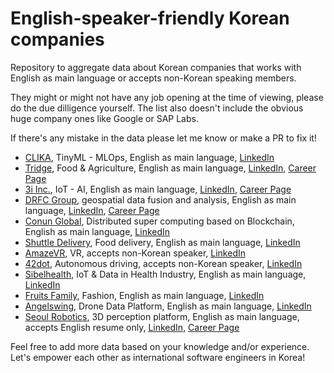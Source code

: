 # English-speaker-friendly Korean companies
Repository to aggregate data about Korean companies that works with English as main language or accepts non-Korean speaking members.

They might or might not have any job opening at the time of viewing, please do the due dilligence yourself. The list also doesn't include the obvious huge company ones like Google or SAP Labs. 

If there's any mistake in the data please let me know or make a PR to fix it!

- [CLIKA](https://www.clika.io/), TinyML - MLOps, English as main language, [LinkedIn](https://www.linkedin.com/company/clika/)
- [Tridge](https://www.tridge.com/), Food & Agriculture, English as main language, [LinkedIn](https://www.linkedin.com/company/tridge/), [Career Page](https://www.tridge.com/career)
- [3i Inc.](https://www.3i.ai/), IoT - AI, English as main language, [LinkedIn](https://www.linkedin.com/company/3i-ai/), [Career Page](https://www.3i.ai/job-post)
- [DRFC Group](https://www.dfrc.com.sg/), geospatial data fusion and analysis, English as main language, [LinkedIn](https://www.linkedin.com/company/dfrc-ag/), [Career Page](https://www.dfrc.com.sg/careers/)
- [Conun Global](https://conun.io/), Distributed super computing based on Blockchain, English as main language, [LinkedIn](https://www.linkedin.com/company/conun-global/)
- [Shuttle Delivery](https://www.shuttledelivery.co.kr/en), Food delivery, English as main language, [LinkedIn](https://www.linkedin.com/company/shuttledelivery/)
- [AmazeVR](https://www.amazevr.com/), VR, accepts non-Korean speaker, [LinkedIn](https://www.linkedin.com/company/amazevr/)
- [42dot](https://42dot.ai/), Autonomous driving, accepts non-Korean speaker, [LinkedIn](https://www.linkedin.com/company/42dot/)
- [Sibelhealth](https://www.sibelhealth.com/), IoT & Data in Health Industry, English as main language, [LinkedIn](https://www.linkedin.com/company/sibel-health/)
- [Fruits Family](https://fruitsfamily.com/), Fashion, English as main language, [LinkedIn](https://www.linkedin.com/company/fruitsfamily/)
- [Angelswing](https://angelswing.io/), Drone Data Platform, English as main language, [LinkedIn](https://www.linkedin.com/company/angelswing/)
- [Seoul Robotics](https://www.seoulrobotics.org/), 3D perception platform, English as main language, accepts English resume only, [LinkedIn](https://www.linkedin.com/company/seoul-robotics/), [Career Page](https://www.seoulrobotics.org/careers)

Feel free to add more data based on your knowledge and/or experience. Let's empower each other as international software engineers in Korea!
